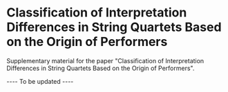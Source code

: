 # Classification of Interpretation Differences in String Quartets Based on the Origin of Performers
 Supplementary material for the paper "Classification of Interpretation Differences in String Quartets Based on the Origin of Performers".
 
 ---- To be updated ----
